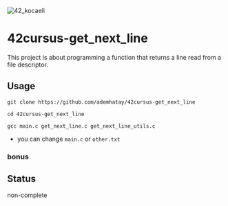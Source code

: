 ![42_kocaeli](https://user-images.githubusercontent.com/66277966/156378116-760b8bf6-8552-4943-a268-3ae5018ec421.svg)
# 42cursus-get_next_line
This project is about programming a function that returns a line read from a file descriptor.

## Usage
```
git clone https://github.com/ademhatay/42cursus-get_next_line
```
```
cd 42cursus-get_next_line
```
```
gcc main.c get_next_line.c get_next_line_utils.c 
```
* you can change `main.c` or `other.txt`

### bonus

## Status
non-complete
